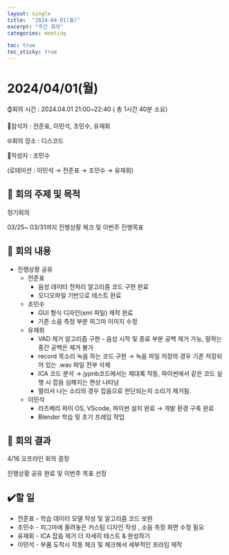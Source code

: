 ```yaml
---
layout: single
title:  "2024-04-01(월)"
excerpt: "주간 회의"
categories: meeting

toc: true
toc_sticky: true
---
```

# 2024/04/01(월)

⌚회의 시간 : 2024.04.01 21:00~22:40 ( 총 1시간 40분 소요)

👤참석자 : 전준표, 이민석, 조민수, 유재휘

🌐회의 장소 : 디스코드

📝작성자 :  조민수

(로테이션 : 이민석 → 전준표 → 조민수 → 유재휘)

## 🔳 **회의 주제 및 목적**

정기회의

03/25~ 03/31까지 진행상황 체크 및 이번주 진행목표 

## 🔳 **회의 내용**

- 진행상황 공유
    - 전준표
        - 음성 데이터 전처리 알고리즘 코드 구현 완료
        - 오디오파일 기반으로 테스트 완료
    - 조민수
        - GUI 형식 디자인(xml 파일) 제작 완료
        - 기존 소음 측정 부분 피그마 이미지 수정
    - 유재휘
        - VAD 제거 알고리즘 구현 - 음성 시작 및 종료 부분 공백 제거 가능, 말하는 중간 공백은 제거 불가
        - record 목소리 녹음 하는 코드 구현 → 녹음 파일 저장의 경우 기존 저장되어 있는 .wav 파일 전부 삭제
        - ICA 코드 분석 → jypnb코드에서는 제대록 작동, 파이썬에서 같은 코드 실행 시 잡음 심해지는 현상 나타남
        - 멀리서 나는 소리의 경우 잡음으로 판단되는지 소리가 제거됨.
    - 이민석
        - 라즈베리 파이 OS, VScode, 파이썬 설치 완료 → 개발 환경 구축 완료
        - Blender 학습 및 초기 프레임 작업

## 🔳 **회의 결과**

4/16 오프라인 회의 결정

진행상황 공유 완료 및 이번주 목표 선정

## ✔️할 일

- 전준표 - 학습 데이터 모델 작성 및 알고리즘 코드 보완
- 조민수 - 피그마에 올려놓은 커스텀 디자인 작성 , 소음 측정 화면 수정 필요
- 유재휘 - ICA 잡음 제거 더 자세히 테스트 & 완성하기
- 이민석 - 부품 도착시 작동 체크 및 체크해서 세부적인 프라임 제작